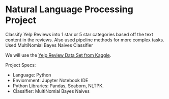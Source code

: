 # Natural Language Processing Project

Classify Yelp Reviews into 1 star or 5 star categories based off the text content in the reviews. Also used pipeline methods for more complex tasks. Used MultiNomial Bayes Naives Classifier

We will use the [Yelp Review Data Set from Kaggle](https://www.kaggle.com/c/yelp-recsys-2013).

Project Specs:
*  Language: Python
* Enviornment: Jupyter Notebook IDE
* Python Libraries: Pandas, Seaborn, NLTPK.
* Classifier: MultiNomial Bayes Naives 

